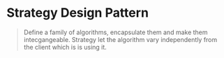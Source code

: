 # Strategy Design Pattern
> Define a family of algorithms, encapsulate them and make them intecgangeable. Strategy let the algorithm vary independently from the client which is is using it.
